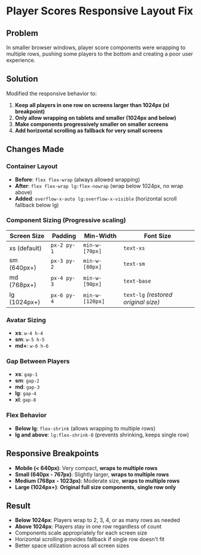 # Player Scores Responsive Layout Fix

## Problem
In smaller browser windows, player score components were wrapping to multiple rows, pushing some players to the bottom and creating a poor user experience.

## Solution
Modified the responsive behavior to:
1. **Keep all players in one row on screens larger than 1024px (xl breakpoint)**
2. **Only allow wrapping on tablets and smaller (1024px and below)**
3. **Make components progressively smaller on smaller screens**
4. **Add horizontal scrolling as fallback for very small screens**

## Changes Made

### Container Layout
- **Before**: `flex flex-wrap` (always allowed wrapping)
- **After**: `flex flex-wrap lg:flex-nowrap` (wrap below 1024px, no wrap above)
- **Added**: `overflow-x-auto lg:overflow-x-visible` (horizontal scroll fallback below lg)

### Component Sizing (Progressive scaling)
| Screen Size | Padding | Min-Width | Font Size |
|-------------|---------|-----------|-----------|
| xs (default) | `px-2 py-1` | `min-w-[70px]` | `text-xs` |
| sm (640px+) | `px-3 py-2` | `min-w-[80px]` | `text-sm` |
| md (768px+) | `px-4 py-3` | `min-w-[90px]` | `text-base` |
| lg (1024px+) | `px-6 py-4` | `min-w-[120px]` | `text-lg` *(restored original size)* |

### Avatar Sizing
- **xs**: `w-4 h-4`
- **sm**: `w-5 h-5` 
- **md+**: `w-6 h-6`

### Gap Between Players
- **xs**: `gap-1`
- **sm**: `gap-2`
- **md**: `gap-3`
- **lg**: `gap-4`
- **xl**: `gap-8`

### Flex Behavior
- **Below lg**: `flex-shrink` (allows wrapping to multiple rows)
- **lg and above**: `lg:flex-shrink-0` (prevents shrinking, keeps single row)

## Responsive Breakpoints
- **Mobile (< 640px)**: Very compact, **wraps to multiple rows**
- **Small (640px - 767px)**: Slightly larger, **wraps to multiple rows**
- **Medium (768px - 1023px)**: Moderate size, **wraps to multiple rows**
- **Large (1024px+)**: **Original full size components**, **single row only**

## Result
- **Below 1024px**: Players wrap to 2, 3, 4, or as many rows as needed
- **Above 1024px**: Players stay in one row regardless of count
- Components scale appropriately for each screen size
- Horizontal scrolling provides fallback if single row doesn't fit
- Better space utilization across all screen sizes